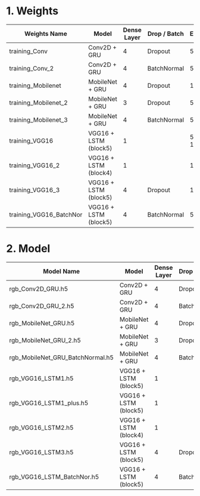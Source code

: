 # 1. Weights

| Weights Name            | Model                 | Dense Layer | Drop / Batch | Epoch  | Batch |
| ----------------------- | --------------------- | ----------- | ------------ | ------ | ----- |
| training_Conv           | Conv2D + GRU          | 4           | Dropout      | 5      | 2     |
| training_Conv_2         | Conv2D + GRU          | 4           | BatchNormal  | 5      | 2     |
| training_Mobilenet      | MobileNet + GRU       | 4           | Dropout      | 10     | 2     |
| training_Mobilenet_2    | MobileNet + GRU       | 3           | Dropout      | 5      | 1     |
| training_Mobilenet_3    | MobileNet + GRU       | 4           | BatchNormal  | 5      | 2     |
| training_VGG16          | VGG16 + LSTM (block5) | 1           |              | 5 + 10 | 1     |
| training_VGG16_2        | VGG16 + LSTM (block4) | 1           |              | 10     | 1     |
| training_VGG16_3        | VGG16 + LSTM (block5) | 4           | Dropout      | 10     | 2     |
| training_VGG16_BatchNor | VGG16 + LSTM (block5) | 4           | BatchNormal  | 5      | 2     |

# 2. Model

| Model Name                       | Model                 | Dense Layer | Drop / Batch | Epoch | Batch |
| -------------------------------- | --------------------- | ----------- | ------------ | ----- | ----- |
| rgb_Conv2D_GRU.h5                | Conv2D + GRU          | 4           | Dropout      | 5     | 2     |
| rgb_Conv2D_GRU_2.h5              | Conv2D + GRU          | 4           | BatchNormal  | 5     | 2     |
| rgb_MobileNet_GRU.h5             | MobileNet + GRU       | 4           | Dropout      | 10    | 2     |
| rgb_MobileNet_GRU_2.h5           | MobileNet + GRU       | 3           | Dropout      | 5     | 1     |
| rgb_MobileNet_GRU_BatchNormal.h5 | MobileNet + GRU       | 4           | BatchNormal  | 5     | 2     |
| rgb_VGG16_LSTM1.h5               | VGG16 + LSTM (block5) | 1           |              | 5     | 1     |
| rgb_VGG16_LSTM1_plus.h5          | VGG16 + LSTM (block5) | 1           |              | + 10  | 1     |
| rgb_VGG16_LSTM2.h5               | VGG16 + LSTM (block4) | 1           |              | 10    | 1     |
| rgb_VGG16_LSTM3.h5               | VGG16 + LSTM (block5) | 4           | Dropout      | 10    | 2     |
| rgb_VGG16_LSTM_BatchNor.h5       | VGG16 + LSTM (block5) | 4           | BatchNormal  | 5     | 2     |